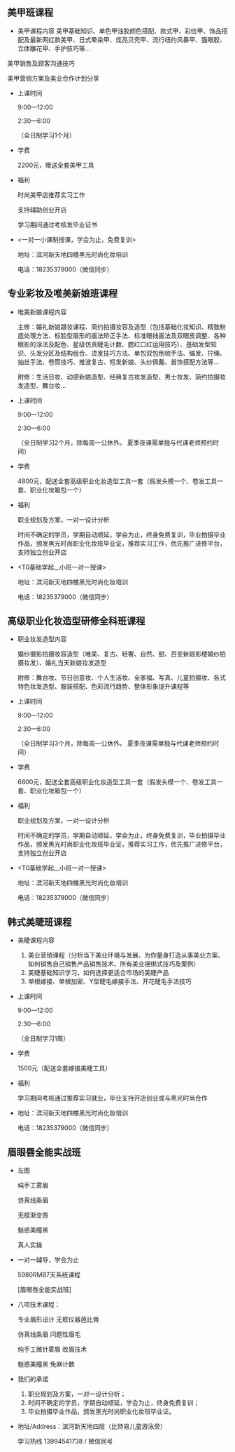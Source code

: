 ## 美甲班课程

*  美甲课程内容
  	美甲基础知识、单色甲油胶颜色搭配、款式甲、彩绘甲、饰品搭配及最新网红款美甲、日式晕染甲、炫亮贝壳甲、流行纽约风暴甲、猫眼胶、立体雕花甲、手护技巧等...

  美甲销售及顾客沟通技巧

  美甲营销方案及美业合作计划分享

* 上课时间

  9:00—12:00

  2:30—6:00

  （全日制学习1个月）

* 学费

  2200元，赠送全套美甲工具

* 福利

  时尚美甲店推荐实习工作

  支持辅助创业开店

  学习期间通过考核发毕业证书

* <一对一小课制授课，学会为止，免费复训>

  地址：滨河新天地四楼黑光时尚化妆培训

  电话：18235379000（微信同步）

## 专业彩妆及唯美新娘班课程

* 唯美新娘课程内容

  主修：婚礼新娘跟妆课程、简约拍摄妆容及造型（包括基础化妆知识、精致粉底处理方法、标脸型眉形的画法矫正手法、标准眼线画法及双眼皮调整、各种眼影的涂法及配色、星级仿真睫毛计数、腮红口红运用技巧）、基础发型知识、头发分区及结构组合、烫发技巧方法、单包双包倒梳手法、编发、拧绳、抽丝手法、卷筒技巧、推波复古、短发新娘、头纱佩戴、首饰搭配方法等...

  附修：生活日妆、动感新娘造型、经典复古妆发造型、男士妆发、简约拍摄妆发造型、舞台妆...

* 上课时间

  9:00—12:00

  2:30—6:00

  （全日制学习2个月，除每周一公休外。
     夏季夜课需单独与代课老师预约时间）

* 学费

  4800元，配送全套高级职业化妆造型工具一套（假发头模一个、卷发工具一套、职业化妆箱包一个）

* 福利

  职业规划及方案，一对一设计分析

  时间不确定的学员，学期自动顺延，学会为止，终身免费复训，毕业拍摄毕业作品，颁发黑光时尚职业化妆班毕业证，推荐实习工作，优先推广进修平台，支持独立创业开店

* <T0基础学起__小班一对一授课>

  地址：滨河新天地四楼黑光时尚化妆培训

  电话：18235379000（微信同步）

## 高级职业化妆造型研修全科班课程

* 职业妆发造型内容

  婚纱摄影拍摄妆容造型（唯美、复古、轻奢、自然、甜、百变新娘影楼婚纱拍摄妆发）、婚礼当天新娘妆发造型

  附修：舞台妆、节日创意妆、个人生活妆、全家福、写真、儿童拍摄妆、各式特色妆发造型、服装搭配、色彩流行趋势、整体形象提升课程等

* 上课时间

  9:00—12:00

  2:30—6:00

  （全日制学习3个月，除每周一公休外。
     夏季夜课需单独与代课老师预约时间）

* 学费

  6800元，配送全套高级职业化妆造型工具一套（假发头模一个、卷发工具一套、职业化妆箱包一个）

* 福利

  职业规划及方案，一对一设计分析

  时间不确定的学员，学期自动顺延，学会为止，终身免费复训，毕业拍摄毕业作品，颁发黑光时尚职业化妆班毕业证，推荐实习工作，优先推广进修平台，支持独立创业开店

* <T0基础学起__小班一对一授课>

  地址：滨河新天地四楼黑光时尚化妆培训

  电话：18235379000（微信同步）

## 韩式美睫班课程

* 美睫课程内容

  1. 美业营销课程（分析当下美业环境与发展、为你量身打造从事美业方案、如何销售自己销售产品销售技术、所有美业捆绑式技巧及案例）
  2. 美睫基础知识学习，如何选择更适合市场的美睫产品
  3. 单根嫁接、单根加密、Y型睫毛嫁接手法、开花睫毛手法技巧

* 上课时间

  9:00—12:00

  2:30—6:00

  （全日制学习1周）

* 学费

  1500元（配送全套嫁接美睫工具）

* 福利

  学习期间考核通过推荐实习就业，毕业支持开店创业或与黑光时尚合作

* 地址：滨河新天地四楼黑光时尚化妆培训

  电话：18235379000（微信同步）

## 眉眼唇全能实战班

* 左图

  纯手工雾眉

  仿真线条眉

  无框渐变唇

  魅惑美瞳黑

  真人实操

* 一对一辅导，学会为止

  5980RMB7天系统课程

  [眉眼唇全能实战班]

* 八项技术课程：

  专业眉形设计          无框仪器芭比唇

  仿真线条眉              问题性眉毛

  纯手工微针雾眉      改眉技术

  魅惑美瞳黑              免麻计数

* 我们的承诺

  1. 职业规划及方案，一对一设计分析；
  2. 时间不确定的学员，学期自动顺延，学会为止，终身免费复训；
  3. 毕业拍摄毕业作品，颁发黑光时尚职业化妆班毕业证。

* 地址/Address：滨河新天地四层（比特易儿童游泳旁）

  学习热线    13994541738 / 微信同号

